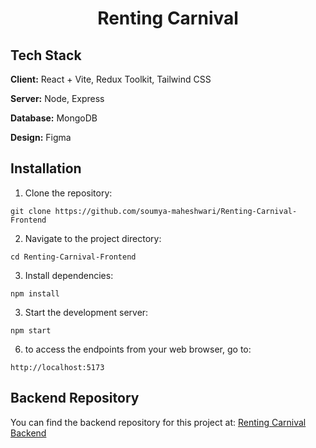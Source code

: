 # <p align="center"> Renting Carnival</p>


## Tech Stack

**Client:** React + Vite, Redux Toolkit, Tailwind CSS

**Server:** Node, Express

**Database:** MongoDB

**Design:** Figma


## Installation

1. Clone the repository:
```CMD
git clone https://github.com/soumya-maheshwari/Renting-Carnival-Frontend
```

2. Navigate to the project directory:
```CMD
cd Renting-Carnival-Frontend
```

3. Install dependencies: 
```CMD
npm install
```
   
3. Start the development server:
```CMD
npm start
```

6. to access the endpoints from your web browser, go to:
 ```CMD
http://localhost:5173
```


## Backend Repository

You can find the backend repository for this project at:
[Renting Carnival Backend](https://github.com/soumya-maheshwari/renting-carnival-backend)
